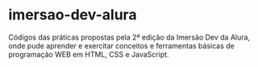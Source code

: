 # imersao-dev-alura
Códigos das práticas propostas pela 2ª edição da Imersão Dev da Alura, onde pude aprender e exercitar conceitos e ferramentas básicas de programação WEB em HTML, CSS e JavaScript.
